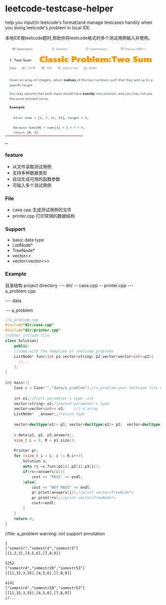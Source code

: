 # leetcode-testcase-helper

help you input(in leetcode's format)and manage testcases handily when you doing leetcode's problem in local IDE.

本地IDE做leetcode题时,帮助你将leetcode格式的多个测试用例输入并使用。

![intro](pic\intro.gif)

### feature

- 从文件读取测试用例
- 支持多种数据类型
- 自动生成可用的函数参数
- 可输入多个测试用例

### File

- case.cpp       生成测试用例的文件
- printer.cpp    打印常用的数据结构



### Support

- basic data type
- ListNode*
- TreeNode*
- vector<>
- vector<vector<>>

### Example
目录结构 project directory
--- dir/
   -- case.cpp
   -- printer.cpp
--- a_problem.cpp

--- data

​    -- a_problem

```cpp
//a_problem.cpp
#include"dir/case.cpp"
#include"dir/printer.cpp"
//other include file
class Solution{
    public:
    //same with the template of leetcode problems
    ListNode* func(int p1,vector<string> p2,vector<vector<int>>p3){
      //...  
    };
}

int main(){
    Case c = Case("","data/a_problem");//a_problem:your testcase file name
    
    int e1;//fisrt parameter's type :int
    vector<string> e2;//second parameter's type
    vector<vector<int>> e3;    //2-d array
    ListNode*  _answer;//return type
    
    vector<decltype(e1)> p1; vector<decltype(e2)> p2;  vector<decltype(e3)> p3;  			vector<decltype(_answer)> answers;
    	
    c.data(p1, p2, p3,answers);   
    size_t L = 0, R = p1.size();

    Printer pr;
    for (size_t i = L; i != R;i++){
        Solution s;
        auto rs =s.func(p1[i],p2[i],p3[i]);
        if(rs==answers[i]){     
            cout << "PASS" << endl;
        }else{       
            cout << "NOT PASS" << endl;
            pr.print(answers[i]);//print vector<TreeNode*>
            pr.print(rs);//print vector<TreeNode*>
            cout<<endl;
        }
    }
    return 0;
}


```



//file: a_problem   warning: not support annotation

```
1   
["somestr","somestr2","somestr3"]
[[1,2,3],[4,5,6],[7,8,9]]

5252
["somestr4","somestr20","somestr53"]
[[11,32,3,55],[4,5,6],[7,8,9]]

4141
["somestr4","somestr20","somestr53"]
[[11,32,3,55],[4,5,6],[7,8,9]]
//...


```

